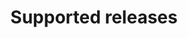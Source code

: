 ---
lang: en
layout: doc
permalink: /doc/supported-releases/
redirect_from:
- /doc/supported-versions/
redirect_to: https://qubes-doc-rst.readthedocs.io/en/latest/user/downloading-installing-upgrading/supported-releases.html
ref: 154
title: Supported releases
---